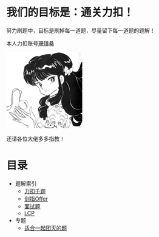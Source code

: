 # 我们的目标是：通关力扣！
努力刷题中，目标是刷掉每一道题，尽量留下每一道题的题解！


本人力扣账号[珊璞桑](https://leetcode-cn.com/u/bloodborne/)

![头像](pictures/others/avatar.png)

还请各位大佬多多指教！

# 目录
* 题解索引
    * [力扣千题](indexes/力扣千题.md)
    * [剑指Offer](indexes/剑指Offer.md)
    * [面试题](indexes/面试题.md)
    * [LCP](indexes/LCP.md)
* 专题
    * [适合一起团灭的题](indexes/类似题.md)
